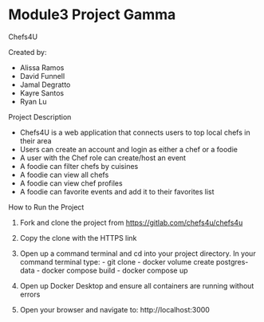 # Module3 Project Gamma

Chefs4U

Created by:
  - Alissa Ramos
  - David Funnell
  - Jamal Degratto
  - Kayre Santos
  - Ryan Lu


Project Description
  - Chefs4U is a web application that connects users to top local chefs in their area
  - Users can create an account and login as either a chef or a foodie
  - A user with the Chef role can create/host an event
  - A foodie can filter chefs by cuisines
  - A foodie can view all chefs
  - A foodie can view chef profiles
  - A foodie can favorite events and add it to their favorites list

How to Run the Project

1. Fork and clone the project from https://gitlab.com/chefs4u/chefs4u

2. Copy the clone with the HTTPS link

3. Open up a command terminal and cd into your project directory.
    In your command terminal type:
        - git clone <HTTPS Link>
        - docker volume create postgres-data
        - docker compose build
        - docker compose up

4. Open up Docker Desktop and ensure all containers are running without errors

5. Open your browser and navigate to: http://localhost:3000
